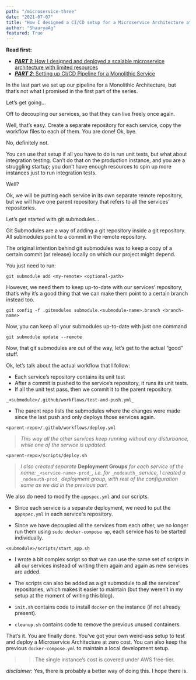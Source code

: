 ```yaml
---
path: "/microservice-three"
date: "2021-07-07"
title: "How I designed a CI/CD setup for a Microservice Architecture at zero cost"
author: "ShauryaAg"
featured: True
---
```


**Read first:**

- [**_PART 1_**: How I designed and deployed a scalable microservice architecture with limited resources](https://shauryaag.medium.com/how-i-designed-and-deployed-a-scalable-microservice-architecture-with-limited-resources-c326d8ab4282)
- [**_PART 2_**: Setting up CI/CD Pipeline for a Monolithic Service](https://shauryaag.medium.com/setting-up-ci-cd-pipeline-for-a-monolithic-service-fe2cd7b009f5)

In the last part we set up our pipeline for a Monolithic Architecture, but that’s not what I promised in the first part of the series.

Let’s get going…

Off to decoupling our services, so that they can live freely once again.

Well, that’s easy. Create a separate repository for each service, copy the workflow files to each of them. You are done! Ok, bye.

No, definitely not.

You can use that setup if all you have to do is run unit tests, but what about integration testing. Can’t do that on the production instance, and you are a struggling startup; you don’t have enough resources to spin up more instances just to run integration tests.

Well?

Ok, we will be putting each service in its own separate remote repository, but we will have one parent repository that refers to all the services’ repositories.

Let’s get started with git submodules…

Git Submodules are a way of adding a git repository inside a git repository. All submodules point to a commit in the remote repository.

The original intention behind git submodules was to keep a copy of a certain commit (or release) locally on which our project might depend.

You just need to run:

```
git submodule add <my-remote> <optional-path>
```

However, we need them to keep up-to-date with our services’ repository, that’s why it’s a good thing that we can make them point to a certain branch instead too.

```
git config -f .gitmodules submodule.<submodule-name>.branch <branch-name>
```

Now, you can keep all your submodules up-to-date with just one command

```
git submodule update --remote
```

Now, that git submodules are out of the way, let’s get to the actual “good” stuff.

Ok, let’s talk about the actual workflow that I follow:

- Each service’s repository contains its unit test
- After a commit is pushed to the service’s repository, it runs its unit tests.
- If all the unit test pass, then we commit it to the parent repository.

`_<submodule>/.github/workflows/test-and-push.yml_`

- The parent repo lists the submodules where the changes were made since the last push and only deploys those services again.

`<parent-repo>/.github/workflows/deploy.yml`

> _This way all the other services keep running without any disturbance, while one of the service is updated._

`<parent-repo>/scripts/deploy.sh`

> _I also created separate_ **Deployment Groups** _for each service of the name:_ `_<service-name>-prod_`_, i.e. for_ `_nodeauth_` _service, I created a_ `_nodeauth-prod_` _deployment group, with rest of the configuration same as we did in the previous part._

We also do need to modify the `appspec.yml` and our scripts.

- Since each service is a separate deployment, we need to put the `appspec.yml` in each service's repository.

- Since we have decoupled all the services from each other, we no longer run them using `sudo docker-compose up`, each service has to be started individually.

`<submodule>/scripts/start_app.sh`

- I wrote a bit complex script so that we can use the same set of scripts in all our services instead of writing them again and again as new services are added.
- The scripts can also be added as a git submodule to all the services’ repositories, which makes it easier to maintain (but they weren’t in my setup at the moment of writing this blog).

- `init.sh` contains code to install `docker` on the instance (if not already present).
- `cleanup.sh` contains code to remove the previous unused containers.

That’s it. You are finally done. You’ve got your own weird-ass setup to test and deploy a Microservice Architecture at zero cost. You can also keep the previous `docker-compose.yml` to maintain a local development setup.

> > The single instance’s cost is covered under AWS free-tier.

_disclaimer_: Yes, there is probably a better way of doing this. I hope there is.
